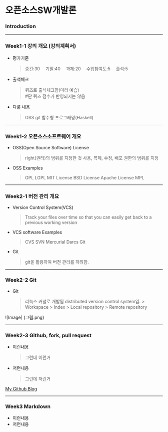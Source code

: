 # **오픈소스SW개발론**

### Introduction

-------------
### Week1-1 강의 개요 (강의계획서)
* 평가기준
    > 중간:30 
    > 기말:40 
    > 과제:20 
    > 수업참여도:5 
    > 출석:5 
* 출석체크
    > 퀴즈로 출석체크함(미리 예습)<br/>
    > #단 퀴즈 점수가 반영되지는 않음 

* 다룰 내용
    > OSS
    > git
    > 함수형 프로그래밍(Haskell)

-------------
### Week1-2 오픈소스소프트웨어 개요
* OSS(Open Source Software) License
    > right(권리)의 범위를 지정한 것
    > 사용, 복제, 수정, 배포 권한의 범위를 지정
* OSS Examples
    > GPL
    > LGPL
    > MIT License
    > BSD License
    > Apache License
    > MPL


-------------
### Week2-1 버전 관리 개요
* Version Control System(VCS)
    > Track your files over time so that you can easily get back to a previous working version
* VCS software Examples
    > CVS
    > SVN
    > Mercurial
    > Darcs
    > Git
* Git
    > git을 활용하여 버전 관리를 하려함.

-------------
### Week2-2 Git
* Git
    > 리눅스 커널로 개발됨
    > distributed version control system임.
      > Workspace
      > Index
      > Local repository
      > Remote repository

![Image] (그림.png)

-------------
### Week2-3 Github, fork, pull request
* 이런내용
  > 그런데 이런거
* 저런내용
  > 그런데 저런거

[My Github Blog](https://github.com/kkanuseobin)

-------------
### Week3     Markdown
* 이런내용
* 저런내용
